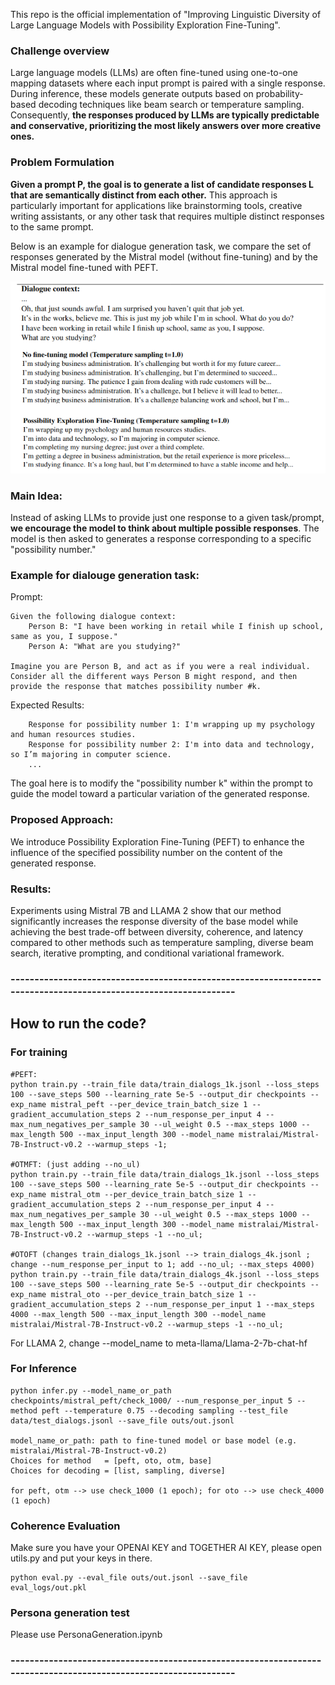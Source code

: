 This repo is the official implementation of "Improving Linguistic Diversity of Large Language Models with Possibility Exploration Fine-Tuning".

### Challenge overview
Large language models (LLMs) are often fine-tuned using one-to-one mapping datasets where each input prompt is paired with a single response. During inference, these models generate outputs based on probability-based decoding techniques like beam search or temperature sampling. Consequently, **the responses produced by LLMs are typically predictable and conservative, prioritizing the most likely answers over more creative ones.**

### Problem Formulation
**Given a prompt P, the goal is to generate a list of candidate responses L that are semantically distinct from each other.** This approach is particularly important for applications like brainstorming tools, creative writing assistants, or any other task that requires multiple distinct responses to the same prompt.

Below is an example for dialogue generation task, we compare the set of responses generated by the Mistral model (without fine-tuning) and by the Mistral model fine-tuned with PEFT.

<img src="example.png">

### Main Idea:
Instead of asking LLMs to provide just one response to a given task/prompt, **we encourage the model to think about multiple possible responses**. The model is then asked to generates a response corresponding to a specific "possibility number."

### Example for dialouge generation task:

Prompt:
```
Given the following dialogue context:
    Person B: "I have been working in retail while I finish up school, same as you, I suppose."
    Person A: "What are you studying?"

Imagine you are Person B, and act as if you were a real individual.
Consider all the different ways Person B might respond, and then provide the response that matches possibility number #k.
```
Expected Results:
```
    Response for possibility number 1: I'm wrapping up my psychology and human resources studies.
    Response for possibility number 2: I'm into data and technology, so I’m majoring in computer science.
    ...
```
The goal here is to modify the "possibility number k" within the prompt to guide the model toward a particular variation of the generated response.

### Proposed Approach:
We introduce Possibility Exploration Fine-Tuning (PEFT) to enhance the influence of the specified possibility number on the content of the generated response.

### Results:
Experiments using Mistral 7B and LLAMA 2 show that our method significantly increases the response diversity of the base model while achieving the best trade-off between diversity, coherence, and latency compared to other methods such as temperature sampling, diverse beam search, iterative prompting, and conditional variational framework.

### ----------------------------------------------------------------------------------------------------------------
## How to run the code?

### For training

```
#PEFT:
python train.py --train_file data/train_dialogs_1k.jsonl --loss_steps 100 --save_steps 500 --learning_rate 5e-5 --output_dir checkpoints --exp_name mistral_peft --per_device_train_batch_size 1 --gradient_accumulation_steps 2 --num_response_per_input 4 --max_num_negatives_per_sample 30 --ul_weight 0.5 --max_steps 1000 --max_length 500 --max_input_length 300 --model_name mistralai/Mistral-7B-Instruct-v0.2 --warmup_steps -1;

#OTMFT: (just adding --no_ul)
python train.py --train_file data/train_dialogs_1k.jsonl --loss_steps 100 --save_steps 500 --learning_rate 5e-5 --output_dir checkpoints --exp_name mistral_otm --per_device_train_batch_size 1 --gradient_accumulation_steps 2 --num_response_per_input 4 --max_num_negatives_per_sample 30 --ul_weight 0.5 --max_steps 1000 --max_length 500 --max_input_length 300 --model_name mistralai/Mistral-7B-Instruct-v0.2 --warmup_steps -1 --no_ul;

#OTOFT (changes train_dialogs_1k.jsonl --> train_dialogs_4k.jsonl ; change --num_response_per_input to 1; add --no_ul; --max_steps 4000)
python train.py --train_file data/train_dialogs_4k.jsonl --loss_steps 100 --save_steps 500 --learning_rate 5e-5 --output_dir checkpoints --exp_name mistral_oto --per_device_train_batch_size 1 --gradient_accumulation_steps 2 --num_response_per_input 1 --max_steps 4000 --max_length 500 --max_input_length 300 --model_name mistralai/Mistral-7B-Instruct-v0.2 --warmup_steps -1 --no_ul;
```

For LLAMA 2, change --model_name to meta-llama/Llama-2-7b-chat-hf

### For Inference

```
python infer.py --model_name_or_path checkpoints/mistral_peft/check_1000/ --num_response_per_input 5 --method peft --temperature 0.75 --decoding sampling --test_file data/test_dialogs.jsonl --save_file outs/out.jsonl

model_name_or_path: path to fine-tuned model or base model (e.g. mistralai/Mistral-7B-Instruct-v0.2)
Choices for method   = [peft, oto, otm, base]
Choices for decoding = [list, sampling, diverse]

for peft, otm --> use check_1000 (1 epoch); for oto --> use check_4000 (1 epoch)
```

### Coherence Evaluation
Make sure you have your OPENAI KEY and TOGETHER AI KEY, please open utils.py and put your keys in there.

```
python eval.py --eval_file outs/out.jsonl --save_file eval_logs/out.pkl
```
### Persona generation test

Please use PersonaGeneration.ipynb

### ----------------------------------------------------------------------------------------------------------------
